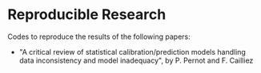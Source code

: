 # Reproducible Research
Codes to reproduce the results of the following papers:
* "A critical review of statistical calibration/prediction models handling data inconsistency and model  inadequacy", by P. Pernot and F. Cailliez 
